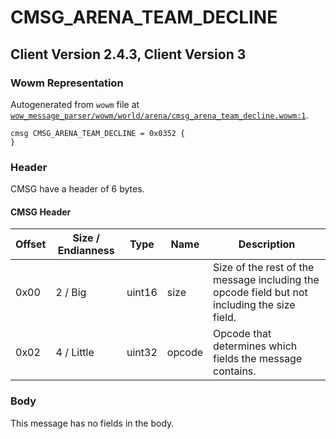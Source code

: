 # CMSG_ARENA_TEAM_DECLINE

## Client Version 2.4.3, Client Version 3

### Wowm Representation

Autogenerated from `wowm` file at [`wow_message_parser/wowm/world/arena/cmsg_arena_team_decline.wowm:1`](https://github.com/gtker/wow_messages/tree/main/wow_message_parser/wowm/world/arena/cmsg_arena_team_decline.wowm#L1).
```rust,ignore
cmsg CMSG_ARENA_TEAM_DECLINE = 0x0352 {
}
```
### Header

CMSG have a header of 6 bytes.

#### CMSG Header

| Offset | Size / Endianness | Type   | Name   | Description |
| ------ | ----------------- | ------ | ------ | ----------- |
| 0x00   | 2 / Big           | uint16 | size   | Size of the rest of the message including the opcode field but not including the size field.|
| 0x02   | 4 / Little        | uint32 | opcode | Opcode that determines which fields the message contains.|

### Body

This message has no fields in the body.

